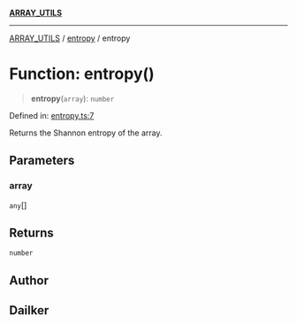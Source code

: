 [**ARRAY_UTILS**](../../README.md)

***

[ARRAY_UTILS](../../README.md) / [entropy](../README.md) / entropy

# Function: entropy()

> **entropy**(`array`): `number`

Defined in: [entropy.ts:7](https://github.com/dailker/everyutil/blob/8ebd741383aff061deffff96bf58a9059d1b9944/src/array/entropy.ts#L7)

Returns the Shannon entropy of the array.

## Parameters

### array

`any`[]

## Returns

`number`

## Author

## Dailker
